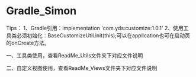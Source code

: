 # Gradle_Simon

Tips：
    1、Gradle引用：implementation 'com.yds:customize:1.0.1'
    2、使用工具类必须初始化：BaseCustomizeUtil.init(this);可以在application也可在启动页的onCreate方法。

一、工具类使用，查看ReadMe_Utils文件夹下对应文件说明

二、自定义视图使用，查看ReadMe_Views文件夹下对应文件说明

